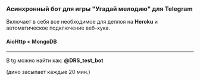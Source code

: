 ### Асинхронный бот для игры "Угадай мелодию" для Telegram

Включает в себя все необходимое для деплоя 
на **Heroku** и автоматическое подключение веб-хука. 

#### AioHttp + MongoDB

---

В tg можно найти как:
**@DRS_test_bot**

(дино засыпает каждые 20 мин.)
